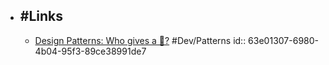 - ## #Links
	- [Design Patterns: Who gives a 💩?](https://codeopinion.com/design-patterns-who-gives-a/) #Dev/Patterns
	  id:: 63e01307-6980-4b04-95f3-89ce38991de7